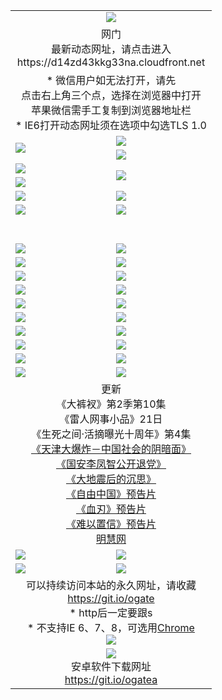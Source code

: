 ﻿<table>
  <tr></tr>
  <tr><td colspan=2 align=center><img src="https://cloud.githubusercontent.com/assets/11880933/13434984/f430fae2-e012-11e5-814f-c2df1e82b247.jpg" /></td></tr>
  <tr><td colspan=2 align=center>网门<br>最新动态网址，请点击进入
<br>https://d14zd43kkg33na.cloudfront.net
    </td>
  </tr>
  <tr>
    <td colspan=2 align=center>* 微信用户如无法打开，请先<br>点击右上角三个点，选择在浏览器中打开<br>苹果微信需手工复制到浏览器地址栏
    <br>* IE6打开动态网址须在选项中勾选TLS 1.0</td>
  </tr>
  <tr>
    <td rowspan=2><a href="https://d14zd43kkg33na.cloudfront.net/ogUP.aspx?name=11DKC.mp4&list=11DKC" target="_blank"><img src="https://d14zd43kkg33na.cloudfront.net/Up/11DKC1.jpg" /></a></td> 
    <td><div><a href="https://d14zd43kkg33na.cloudfront.net/ogUP.aspx?name=LRWS.mp4&list=LRWS" target="_blank"><img src="https://d14zd43kkg33na.cloudfront.net/Up/LRWS.jpg" /></a></td>
   </tr>
  <tr>
    <td><a href="https://d14zd43kkg33na.cloudfront.net/ogNiceVedio.aspx" target="_blank"><img src="https://d14zd43kkg33na.cloudfront.net/Up/11TGKDY.jpg" /></a></td>
  </tr>
  <tr>
    <td><a href="https://d14zd43kkg33na.cloudfront.net/ogUP.aspx?name=JQR.mp4&count=2" target="_blank"><img src="https://d14zd43kkg33na.cloudfront.net/Up/JQR.jpg" /></a></td>   
    <td rowspan=2><a href="https://d14zd43kkg33na.cloudfront.net/ogUP.aspx?name=JP.mp4&count=9" target="_blank"><img src="https://d14zd43kkg33na.cloudfront.net/Up/JP.jpg" /></td>
  </tr>
  <tr>
    <td><a href="https://d14zd43kkg33na.cloudfront.net/ogUP.aspx?name=WH.mp4" target="_blank"><img src="https://d14zd43kkg33na.cloudfront.net/Up/WH.jpg" /></a></td>
  </tr>
  <tr>
    <td><a href="https://d14zd43kkg33na.cloudfront.net/ogUP.aspx?name=SSZJ.mp4&list=SSZJ" target="_blank"><img src="https://d14zd43kkg33na.cloudfront.net/Up/SSZJ.jpg" /></a></td>
    <td><a href="https://d14zd43kkg33na.cloudfront.net/ogUP.aspx?name=1XQK.mp4&count=13" target="_blank"><img src="https://d14zd43kkg33na.cloudfront.net/Up/1XQK.jpg" /></a</td>
  </tr>
  <tr>
    <td><a href="https://d14zd43kkg33na.cloudfront.net/ogUP.aspx?name=ZY.mp4&count=2015|16" target="_blank"><img src="https://d14zd43kkg33na.cloudfront.net/Up/ZY.jpg" /></a</td>
    <td><a href="https://d14zd43kkg33na.cloudfront.net/ogUP.aspx?name=XTFY.mp4&count=B|2,A|24" target="_blank"><img src="https://d14zd43kkg33na.cloudfront.net/Up/XTFY.jpg" /></a></td>
  </tr>
  <tr height="40">
  </tr>
  <tr>
    <td><a href="https://d14zd43kkg33na.cloudfront.net/ogUP.aspx?name=4SQQ.mp4&list=4SQQ" target="_blank"><img src="https://d14zd43kkg33na.cloudfront.net/Up/4SQQ0.jpg"/></a></td>
    <td><a href="https://d14zd43kkg33na.cloudfront.net/ogUP.aspx?name=4SHQ.mp4&list=4SHQ" target="_blank"><img src="https://d14zd43kkg33na.cloudfront.net/Up/4SHQ0.jpg"/></a></td>
  </tr>
  <tr>
    <td><a href="https://d14zd43kkg33na.cloudfront.net/ogUP.aspx?name=4SZG.mp4&list=4SZG" target="_blank"><img src="https://d14zd43kkg33na.cloudfront.net/Up/4SZG0.jpg"/></a></td>
    <td><a href="https://d14zd43kkg33na.cloudfront.net/ogUP.aspx?name=4SDJ.mp4&list=4SDJ" target="_blank"><img src="https://d14zd43kkg33na.cloudfront.net/Up/4SDJ0.jpg"/></a></td>
  </tr>
  <tr>
    <td><a href="https://d14zd43kkg33na.cloudfront.net/ogUP.aspx?name=4SGX.mp4&list=4SGX" target="_blank"><img src="https://d14zd43kkg33na.cloudfront.net/Up/4SGX0.jpg"/></a></td>
    <td><a href="https://d14zd43kkg33na.cloudfront.net/ogUP.aspx?name=4SHD.mp4&list=4SHD" target="_blank"><img src="https://d14zd43kkg33na.cloudfront.net/Up/4SHD0.jpg"/></a></td>
  </tr>
  <tr>
    <td><a href="https://d14zd43kkg33na.cloudfront.net/ogUP.aspx?name=4CTX.mp4&list=4CTX" target="_blank"><img src="https://d14zd43kkg33na.cloudfront.net/Up/4CTX0.jpg"/></a></td>
    <td><a href="https://d14zd43kkg33na.cloudfront.net/ogUP.aspx?name=4CWZ.mp4&list=4CWZ" target="_blank"><img src="https://d14zd43kkg33na.cloudfront.net/Up/4CWZ0.jpg"/></a></td>
  </tr>
  <tr>
    <td><a href="https://d14zd43kkg33na.cloudfront.net/onUP.aspx?name=https://d1qhweuvr3wm0g.cloudfront.net/" target="_blank"><img src="https://d14zd43kkg33na.cloudfront.net/Up/0DTW.jpg"/></a></td>
    <td><a href="https://d14zd43kkg33na.cloudfront.net/onUP.aspx?name=https://d240ns8up8earz.cloudfront.net/acenter/" target="_blank"><img src="https://d14zd43kkg33na.cloudfront.net/Up/0TDW.jpg" /></a></td>
  </tr>
  <tr>
    <td><a href="https://d14zd43kkg33na.cloudfront.net/onUP.aspx?name=https://d4508d6vomz2p.cloudfront.net/gb/nsc413.htm" target="_blank"><img src="https://d14zd43kkg33na.cloudfront.net/Up/0DJY.jpg" /></a></td>
    <td><a href="https://d14zd43kkg33na.cloudfront.net/onUP.aspx?name=https://d3bxwq7vzudb5l.cloudfront.net/xtr/gb/prog204.html" target="_blank"><img src="https://d14zd43kkg33na.cloudfront.net/Up/0XTR.jpg" /></a></td>
  </tr>
  <tr>
    <td><a href="https://d14zd43kkg33na.cloudfront.net/onUP.aspx?name=https://d3aj00iefsmfgc.cloudfront.net/" target="_blank"><img src="https://d14zd43kkg33na.cloudfront.net/Up/0MHW.jpg" /></a></td>
    <td><a href="https://d14zd43kkg33na.cloudfront.net/onUP.aspx?name=https://d1sbg9daat0zu5.cloudfront.net/" target="_blank"><img src="https://d14zd43kkg33na.cloudfront.net/Up/0ZJW.jpg" /></a></td>
  </tr>
  <tr>
    <td><a href="https://d14zd43kkg33na.cloudfront.net/ogUP.aspx?name=0FG.zip" target="_blank"><img src="https://d14zd43kkg33na.cloudfront.net/Up/0FG.jpg" /></a></td>
    <td><a href="https://d14zd43kkg33na.cloudfront.net/ogUP.aspx?name=0FGA.apk" target="_blank"><img src="https://d14zd43kkg33na.cloudfront.net/Up/0FGA.jpg" /></a></td>
  </tr>
  <tr>
    <td><a href="https://d14zd43kkg33na.cloudfront.net/ogUP.aspx?name=0U.zip" target="_blank"><img src="https://d14zd43kkg33na.cloudfront.net/Up/0U.jpg" /></a></td>
    <td><a href="https://d14zd43kkg33na.cloudfront.net/ogUP.aspx?name=0UA.apk" target="_blank"><img src="https://d14zd43kkg33na.cloudfront.net/Up/0UA.jpg" /></a></td>
  </tr>
  <tr>
    <td><a href="https://d14zd43kkg33na.cloudfront.net/ogUP.aspx?name=0iPPOTV.zip" target="_blank"><img src="https://d14zd43kkg33na.cloudfront.net/Up/0iPPOTV.jpg" /></a></td>
    <td><a href="https://d14zd43kkg33na.cloudfront.net/ogUP.aspx?name=0iNTD.apk" target="_blank"><img src="https://d14zd43kkg33na.cloudfront.net/Up/0iNTD.jpg" /></a></td>
  </tr>
  <tr>
    <td colspan=2 align=center>更新<br>
      《大裤衩》第2季第10集<br>
      《雷人网事小品》21日<br>
      《生死之间·活摘曝光十周年》第4集</a><br>
      <a href="https://d14zd43kkg33na.cloudfront.net/ogUP.aspx?name=4TJDBZ.mp4" target="_blank">《天津大爆炸－中国社会的阴暗面》</a><br>
      <a href="https://d14zd43kkg33na.cloudfront.net/ogUP.aspx?name=4LFZ.mp4" target="_blank">《国安李凤智公开退党》</a><br>
      <a href="https://d14zd43kkg33na.cloudfront.net/ogUP.aspx?name=4DDZHDCS.mp4" target="_blank">《大地震后的沉思》</a><br>
      <a href="https://d14zd43kkg33na.cloudfront.net/ogUP.aspx?name=11ZYZG0.mp4" target="_blank">《自由中国》预告片</a><br>
      <a href="https://d14zd43kkg33na.cloudfront.net/ogUP.aspx?name=11XR.mp4" target="_blank">《血刃》预告片</a><br>
      <a href="https://d14zd43kkg33na.cloudfront.net/ogUP.aspx?name=11NYZX.mp4&count=2" target="_blank">《难以置信》预告片</a><br>
      <a href="https://d14zd43kkg33na.cloudfront.net/onUP.aspx?name=https://www.minghui.org/" target="_blank">明慧网</a></td>
    </td>
  </tr>
  <tr>
    <td><a href="https://d14zd43kkg33na.cloudfront.net/ogNice.aspx" target="_blank"><img src="https://cloud.githubusercontent.com/assets/11880933/13720378/f84bb392-e841-11e5-8739-815049dd6ff8.jpg" /></a></td>
    <td><a href="https://d14zd43kkg33na.cloudfront.net/onCO.aspx?ob=600事物&op=增删改&args=WH1~%23类型6新闻%7c%23类型6评论&mode=" target="_blank"><img src="https://cloud.githubusercontent.com/assets/11880933/13720380/04d76a16-e842-11e5-8833-e627daa88802.jpg" /></a></td> 
  </tr>
  <tr>
    <td><a href="https://d14zd43kkg33na.cloudfront.net/ogDY.aspx" target="_blank"><img src="https://cloud.githubusercontent.com/assets/11880933/13720384/11817090-e842-11e5-9571-7dc2f1af9f42.jpg" /></a></td>
    <td><a href="https://d14zd43kkg33na.cloudfront.net/ogST.aspx" target="_blank"><img src="https://cloud.githubusercontent.com/assets/11880933/13720385/1467ea3c-e842-11e5-86df-c96c9a556aaf.jpg" /></a></td> 
  </tr>
  <!--tr>
    <td colspan=2 align=center>
      <微信可扫描以下临时二维码<br/>https://bit.ly/1mBQHW8<br/><a href="https://d14zd43kkg33na.cloudfront.net/Up/0WMGDL3.png" target="_blank"><img src="https://d14zd43kkg33na.cloudfront.net/Up/0WMGD3.png"/></a>
  </tr-->
  <tr>
    <td colspan=2 align=center>可以持续访问本站的永久网址，请收藏<br/><a href="https://git.io/ogate" target="_blank">https://git.io/ogate</a><br/>* http后一定要跟s<br/>* 不支持IE 6、7、8，可选用<a href="http://www.odisk.org/Upload/0ChromePortable.zip">Chrome</a><br/><a href="https://d14zd43kkg33na.cloudfront.net/Up/0WMGDL2.png" target="_blank"><img src="https://d14zd43kkg33na.cloudfront.net/Up/0WMGD2.png"/></a></td>
  </tr>
  <tr>
    <td colspan=2 align=center><a href="https://d14zd43kkg33na.cloudfront.net/ogUP.aspx?name=0oGate.apk" target="_blank"><img src="https://cloud.githubusercontent.com/assets/11880933/13720399/75e143ee-e842-11e5-9f0a-1421f423c80f.jpg" /></a><br>安卓软件下载网址<br><a href="https://git.io/ogatea">https://git.io/ogatea</a></td>
  </tr>
  <!--tr>
    <td colspan=2 align=center>可能失效的动态网址
    </td>
  </tr-->
</table>
